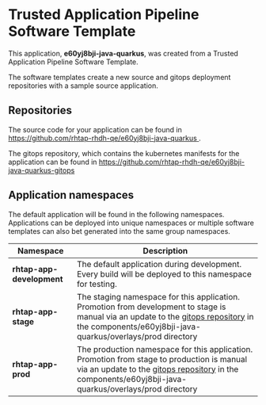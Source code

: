 # Trusted Application Pipeline Software Template

This application, **e60yj8bji-java-quarkus**, was created from a Trusted Application Pipeline Software Template.

The software templates create a new source and gitops deployment repositories with a sample source application. 

## Repositories

The source code for your application can be found in [https://github.com/rhtap-rhdh-qe/e60yj8bji-java-quarkus ](https://github.com/rhtap-rhdh-qe/e60yj8bji-java-quarkus ).
 
The gitops repository, which contains the kubernetes manifests for the application can be found in 
[https://github.com/rhtap-rhdh-qe/e60yj8bji-java-quarkus-gitops ](https://github.com/rhtap-rhdh-qe/e60yj8bji-java-quarkus-gitops ) 

## Application namespaces 

The default application will be found in the following namespaces. Applications can be deployed into unique namespaces or multiple software templates can also bet generated into the same group namespaces.  

|  Namespace   |  Description   |  
| -------- | -------- |   
| **rhtap-app-development** | The default application during development. Every build will be deployed to this namespace for testing. | 
| **rhtap-app-stage** | The staging namespace for this application. Promotion from development to stage is manual via an update to the [gitops repository](https://github.com/rhtap-rhdh-qe/e60yj8bji-java-quarkus-gitops ) in the components/e60yj8bji-java-quarkus/overlays/prod directory |  
| **rhtap-app-prod** | The production namespace for this application. Promotion from stage to production is manual via an update to the [gitops repository](https://github.com/rhtap-rhdh-qe/e60yj8bji-java-quarkus-gitops ) in the components/e60yj8bji-java-quarkus/overlays/prod directory | 
